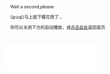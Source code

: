 <link rel="stylesheet" class="aplayer-secondary-style-marker" href="\assets\css\APlayer.min.css"><script src="\assets\js\APlayer.min.js" class="aplayer-secondary-script-marker"></script><script class="meting-secondary-script-marker" src="\assets\js\Meting.min.js"></script><link rel="stylesheet" type="text/css" href="https://cdn.jsdelivr.net/hint.css/2.4.1/hint.min.css"><!DOCTYPE html>
<html xmlns="http://www.w3.org/1999/xhtml" xml:lang="en" lang="en"><head><meta http-equiv="Content-Type" content="text/html; charset=UTF-8">


<head>
    <title>送你一场樱花雨，原作者:xiabor.com</title>

<meta name="generator" content="Hexo 4.2.0"><link rel="alternate" href="/atom.xml" title="MuJin's Blog" type="application/atom+xml">
<link rel="alternate" href="/rss2.xml" title="MuJin's Blog" type="application/rss+xml">
</head>



<body>

<!--背景-->
<p><canvas id="sakura" style=" position: absolute ;z-index: 1" width="1349" height="638"></canvas></p>
<div style="position: absolute ;z-index: 9999" id="mainDiv">

<div id="loveu" style="display: block;"></br></br></br></br>


</div>


<p align="left"> &nbsp; &nbsp;&nbsp;&nbsp;Wait a second,please</p>
<p align="left"> &nbsp; &nbsp;&nbsp;&nbsp;(≧ω≦)马上就下樱花雨了...</p>
<p> &nbsp; &nbsp; &nbsp;你可以关闭下方的自动播放，或<a href=https://www.zxmacc.ga>点击此处</a>返回首页</p>
&nbsp;  &nbsp;&nbsp;
<script type="text/javascript">

<pre><code>var offsetX = $(&quot;#loveHeart&quot;).width() / 2;

var offsetY = $(&quot;#loveHeart&quot;).height() / 2 - 55;

var together = new Date();

together.setFullYear(1996, 6,24 );

together.setHours(20);

together.setMinutes(0);

together.setSeconds(0);

together.setMilliseconds(0);



if (!document.createElement(&apos;canvas&apos;).getContext) {

    var msg = document.createElement(&quot;div&quot;);

    msg.id = &quot;errorMsg&quot;;

    msg.innerHTML = &quot;Your browser doesn&apos;t support HTML5!&lt;br/&gt;Recommend use Chrome 14+/IE 9+/Firefox 7+/Safari 4+&quot;;

    document.body.appendChild(msg);

    $(&quot;#code&quot;).css(&quot;display&quot;, &quot;none&quot;)

    $(&quot;#copyright&quot;).css(&quot;position&quot;, &quot;absolute&quot;);

    $(&quot;#copyright&quot;).css(&quot;bottom&quot;, &quot;10px&quot;);

    document.execCommand(&quot;stop&quot;);

} else {

    setTimeout(function () {

        startHeartAnimation();

    }, 5000);



    timeElapse(together);

    setInterval(function () {

        timeElapse(together);

    }, 500);



    adjustCodePosition();

    $(&quot;#code&quot;).typewriter();

}</code></pre><p></script></p>
<script id="sakura_point_vsh" type="x-shader/x_vertex">

uniform mat4 uProjection;

uniform mat4 uModelview;

uniform vec3 uResolution;

uniform vec3 uOffset;

uniform vec3 uDOF;  //x:focus distance, y:focus radius, z:max radius

uniform vec3 uFade; //x:start distance, y:half distance, z:near fade start



attribute vec3 aPosition;

attribute vec3 aEuler;

attribute vec2 aMisc; //x:size, y:fade



varying vec3 pposition;

varying float psize;

varying float palpha;

varying float pdist;



//varying mat3 rotMat;

varying vec3 normX;

varying vec3 normY;

varying vec3 normZ;

varying vec3 normal;



varying float diffuse;

varying float specular;

varying float rstop;

varying float distancefade;



void main(void) {

    // Projection is based on vertical angle

    vec4 pos = uModelview * vec4(aPosition + uOffset, 1.0);

    gl_Position = uProjection * pos;

    gl_PointSize = aMisc.x * uProjection[1][1] / -pos.z * uResolution.y * 0.5;



    pposition = pos.xyz;

    psize = aMisc.x;

    pdist = length(pos.xyz);

    palpha = smoothstep(0.0, 1.0, (pdist - 0.1) / uFade.z);



    vec3 elrsn = sin(aEuler);

    vec3 elrcs = cos(aEuler);

    mat3 rotx = mat3(

        1.0, 0.0, 0.0,

        0.0, elrcs.x, elrsn.x,

        0.0, -elrsn.x, elrcs.x

    );

    mat3 roty = mat3(

        elrcs.y, 0.0, -elrsn.y,

        0.0, 1.0, 0.0,

        elrsn.y, 0.0, elrcs.y

    );

    mat3 rotz = mat3(

        elrcs.z, elrsn.z, 0.0,

        -elrsn.z, elrcs.z, 0.0,

        0.0, 0.0, 1.0

    );

    mat3 rotmat = rotx * roty * rotz;

    normal = rotmat[2];



    mat3 trrotm = mat3(

        rotmat[0][0], rotmat[1][0], rotmat[2][0],

        rotmat[0][1], rotmat[1][1], rotmat[2][1],

        rotmat[0][2], rotmat[1][2], rotmat[2][2]

    );

    normX = trrotm[0];

    normY = trrotm[1];

    normZ = trrotm[2];



    const vec3 lit = vec3(0.6917144638660746, 0.6917144638660746, -0.20751433915982237);



    float tmpdfs = dot(lit, normal);

    if(tmpdfs < 0.0) {

        normal = -normal;

        tmpdfs = dot(lit, normal);

    }

    diffuse = 0.4 + tmpdfs;



    vec3 eyev = normalize(-pos.xyz);

    if(dot(eyev, normal) > 0.0) {

        vec3 hv = normalize(eyev + lit);

        specular = pow(max(dot(hv, normal), 0.0), 20.0);

    }

    else {

        specular = 0.0;

    }



    rstop = clamp((abs(pdist - uDOF.x) - uDOF.y) / uDOF.z, 0.0, 1.0);

    rstop = pow(rstop, 0.5);

    //-0.69315 = ln(0.5)

    distancefade = min(1.0, exp((uFade.x - pdist) * 0.69315 / uFade.y));

}

</script>

<script id="sakura_point_fsh" type="x-shader/x_fragment">

#ifdef GL_ES

//precision mediump float;

precision highp float;

#endif



uniform vec3 uDOF;  //x:focus distance, y:focus radius, z:max radius

uniform vec3 uFade; //x:start distance, y:half distance, z:near fade start



const vec3 fadeCol = vec3(0.08, 0.03, 0.06);



varying vec3 pposition;

varying float psize;

varying float palpha;

varying float pdist;



//varying mat3 rotMat;

varying vec3 normX;

varying vec3 normY;

varying vec3 normZ;

varying vec3 normal;



varying float diffuse;

varying float specular;

varying float rstop;

varying float distancefade;



float ellipse(vec2 p, vec2 o, vec2 r) {

    vec2 lp = (p - o) / r;

    return length(lp) - 1.0;

}



void main(void) {

    vec3 p = vec3(gl_PointCoord - vec2(0.5, 0.5), 0.0) * 2.0;

    vec3 d = vec3(0.0, 0.0, -1.0);

    float nd = normZ.z; //dot(-normZ, d);

    if(abs(nd) < 0.0001) discard;



    float np = dot(normZ, p);

    vec3 tp = p + d * np / nd;

    vec2 coord = vec2(dot(normX, tp), dot(normY, tp));



    //angle = 15 degree

    const float flwrsn = 0.258819045102521;

    const float flwrcs = 0.965925826289068;

    mat2 flwrm = mat2(flwrcs, -flwrsn, flwrsn, flwrcs);

    vec2 flwrp = vec2(abs(coord.x), coord.y) * flwrm;



    float r;

    if(flwrp.x < 0.0) {

        r = ellipse(flwrp, vec2(0.065, 0.024) * 0.5, vec2(0.36, 0.96) * 0.5);

    }

    else {

        r = ellipse(flwrp, vec2(0.065, 0.024) * 0.5, vec2(0.58, 0.96) * 0.5);

    }



    if(r > rstop) discard;



    vec3 col = mix(vec3(1.0, 0.8, 0.75), vec3(1.0, 0.9, 0.87), r);

    float grady = mix(0.0, 1.0, pow(coord.y * 0.5 + 0.5, 0.35));

    col *= vec3(1.0, grady, grady);

    col *= mix(0.8, 1.0, pow(abs(coord.x), 0.3));

    col = col * diffuse + specular;



    col = mix(fadeCol, col, distancefade);



    float alpha = (rstop > 0.001)? (0.5 - r / (rstop * 2.0)) : 1.0;

    alpha = smoothstep(0.0, 1.0, alpha) * palpha;



    gl_FragColor = vec4(col * 0.5, alpha);

}

</script>

<!-- effects -->

<script id="fx_common_vsh" type="x-shader/x_vertex">

uniform vec3 uResolution;

attribute vec2 aPosition;



varying vec2 texCoord;

varying vec2 screenCoord;



void main(void) {

    gl_Position = vec4(aPosition, 0.0, 1.0);

    texCoord = aPosition.xy * 0.5 + vec2(0.5, 0.5);

    screenCoord = aPosition.xy * vec2(uResolution.z, 1.0);

}

</script>

<script id="bg_fsh" type="x-shader/x_fragment">

#ifdef GL_ES

//precision mediump float;

precision highp float;

#endif



uniform vec2 uTimes;



varying vec2 texCoord;

varying vec2 screenCoord;



void main(void) {

    vec3 col;

    float c;

    vec2 tmpv = texCoord * vec2(0.8, 1.0) - vec2(0.95, 1.0);

    c = exp(-pow(length(tmpv) * 1.8, 2.0));

    col = mix(vec3(0.02, 0.0, 0.03), vec3(0.96, 0.98, 1.0) * 1.5, c);

    gl_FragColor = vec4(col * 0.5, 1.0);

}

</script>

<script id="fx_brightbuf_fsh" type="x-shader/x_fragment">

#ifdef GL_ES

//precision mediump float;

precision highp float;

#endif

uniform sampler2D uSrc;

uniform vec2 uDelta;



varying vec2 texCoord;

varying vec2 screenCoord;



void main(void) {

    vec4 col = texture2D(uSrc, texCoord);

    gl_FragColor = vec4(col.rgb * 2.0 - vec3(0.5), 1.0);

}

</script>

<script id="fx_dirblur_r4_fsh" type="x-shader/x_fragment">

#ifdef GL_ES

//precision mediump float;

precision highp float;

#endif

uniform sampler2D uSrc;

uniform vec2 uDelta;

uniform vec4 uBlurDir; //dir(x, y), stride(z, w)



varying vec2 texCoord;

varying vec2 screenCoord;



void main(void) {

    vec4 col = texture2D(uSrc, texCoord);

    col = col + texture2D(uSrc, texCoord + uBlurDir.xy * uDelta);

    col = col + texture2D(uSrc, texCoord - uBlurDir.xy * uDelta);

    col = col + texture2D(uSrc, texCoord + (uBlurDir.xy + uBlurDir.zw) * uDelta);

    col = col + texture2D(uSrc, texCoord - (uBlurDir.xy + uBlurDir.zw) * uDelta);

    gl_FragColor = col / 5.0;

}

</script>

<!-- effect fragment shader template -->

<script id="fx_common_fsh" type="x-shader/x_fragment">

#ifdef GL_ES

//precision mediump float;

precision highp float;

#endif

uniform sampler2D uSrc;

uniform vec2 uDelta;



varying vec2 texCoord;

varying vec2 screenCoord;



void main(void) {

    gl_FragColor = texture2D(uSrc, texCoord);

}

</script>

<!-- post processing -->

<script id="pp_final_vsh" type="x-shader/x_vertex">

uniform vec3 uResolution;

attribute vec2 aPosition;

varying vec2 texCoord;

varying vec2 screenCoord;

void main(void) {

    gl_Position = vec4(aPosition, 0.0, 1.0);

    texCoord = aPosition.xy * 0.5 + vec2(0.5, 0.5);

    screenCoord = aPosition.xy * vec2(uResolution.z, 1.0);

}

</script>

<script id="pp_final_fsh" type="x-shader/x_fragment">

#ifdef GL_ES

//precision mediump float;

precision highp float;

#endif

uniform sampler2D uSrc;

uniform sampler2D uBloom;

uniform vec2 uDelta;

varying vec2 texCoord;

varying vec2 screenCoord;

void main(void) {

    vec4 srccol = texture2D(uSrc, texCoord) * 2.0;

    vec4 bloomcol = texture2D(uBloom, texCoord);

    vec4 col;

    col = srccol + bloomcol * (vec4(1.0) + srccol);

    col *= smoothstep(1.0, 0.0, pow(length((texCoord - vec2(0.5)) * 2.0), 1.2) * 0.5);

    col = pow(col, vec4(0.45454545454545)); //(1.0 / 2.2)



    gl_FragColor = vec4(col.rgb, 1.0);

    gl_FragColor.a = 1.0;

}

</script>



<script>

    // Utilities

    var Vector3 = {};

    var Matrix44 = {};

    Vector3.create = function(x, y, z) {

        return {'x':x, 'y':y, 'z':z};

    };

    Vector3.dot = function (v0, v1) {

        return v0.x * v1.x + v0.y * v1.y + v0.z * v1.z;

    };

    Vector3.cross = function (v, v0, v1) {

        v.x = v0.y * v1.z - v0.z * v1.y;

        v.y = v0.z * v1.x - v0.x * v1.z;

        v.z = v0.x * v1.y - v0.y * v1.x;

    };

    Vector3.normalize = function (v) {

        var l = v.x * v.x + v.y * v.y + v.z * v.z;

        if(l > 0.00001) {

            l = 1.0 / Math.sqrt(l);

            v.x *= l;

            v.y *= l;

            v.z *= l;

        }

    };

    Vector3.arrayForm = function(v) {

        if(v.array) {

            v.array[0] = v.x;

            v.array[1] = v.y;

            v.array[2] = v.z;

        }

        else {

            v.array = new Float32Array([v.x, v.y, v.z]);

        }

        return v.array;

    };

    Matrix44.createIdentity = function () {

        return new Float32Array([1.0, 0.0, 0.0, 0.0, 0.0, 1.0, 0.0, 0.0, 0.0, 0.0, 1.0, 0.0, 0.0, 0.0, 0.0, 1.0]);

    };

    Matrix44.loadProjection = function (m, aspect, vdeg, near, far) {

        var h = near * Math.tan(vdeg * Math.PI / 180.0 * 0.5) * 2.0;

        var w = h * aspect;



        m[0] = 2.0 * near / w;

        m[1] = 0.0;

        m[2] = 0.0;

        m[3] = 0.0;



        m[4] = 0.0;

        m[5] = 2.0 * near / h;

        m[6] = 0.0;

        m[7] = 0.0;



        m[8] = 0.0;

        m[9] = 0.0;

        m[10] = -(far + near) / (far - near);

        m[11] = -1.0;



        m[12] = 0.0;

        m[13] = 0.0;

        m[14] = -2.0 * far * near / (far - near);

        m[15] = 0.0;

    };

    Matrix44.loadLookAt = function (m, vpos, vlook, vup) {

        var frontv = Vector3.create(vpos.x - vlook.x, vpos.y - vlook.y, vpos.z - vlook.z);

        Vector3.normalize(frontv);

        var sidev = Vector3.create(1.0, 0.0, 0.0);

        Vector3.cross(sidev, vup, frontv);

        Vector3.normalize(sidev);

        var topv = Vector3.create(1.0, 0.0, 0.0);

        Vector3.cross(topv, frontv, sidev);

        Vector3.normalize(topv);



        m[0] = sidev.x;

        m[1] = topv.x;

        m[2] = frontv.x;

        m[3] = 0.0;



        m[4] = sidev.y;

        m[5] = topv.y;

        m[6] = frontv.y;

        m[7] = 0.0;



        m[8] = sidev.z;

        m[9] = topv.z;

        m[10] = frontv.z;

        m[11] = 0.0;



        m[12] = -(vpos.x * m[0] + vpos.y * m[4] + vpos.z * m[8]);

        m[13] = -(vpos.x * m[1] + vpos.y * m[5] + vpos.z * m[9]);

        m[14] = -(vpos.x * m[2] + vpos.y * m[6] + vpos.z * m[10]);

        m[15] = 1.0;

    };



    //

    var timeInfo = {

        'start':0, 'prev':0, // Date

        'delta':0, 'elapsed':0 // Number(sec)

    };



    //

    var gl;

    var renderSpec = {

        'width':0,

        'height':0,

        'aspect':1,

        'array':new Float32Array(3),

        'halfWidth':0,

        'halfHeight':0,

        'halfArray':new Float32Array(3)

        // and some render targets. see setViewport()

    };

    renderSpec.setSize = function(w, h) {

        renderSpec.width = w;

        renderSpec.height = h;

        renderSpec.aspect = renderSpec.width / renderSpec.height;

        renderSpec.array[0] = renderSpec.width;

        renderSpec.array[1] = renderSpec.height;

        renderSpec.array[2] = renderSpec.aspect;



        renderSpec.halfWidth = Math.floor(w / 2);

        renderSpec.halfHeight = Math.floor(h / 2);

        renderSpec.halfArray[0] = renderSpec.halfWidth;

        renderSpec.halfArray[1] = renderSpec.halfHeight;

        renderSpec.halfArray[2] = renderSpec.halfWidth / renderSpec.halfHeight;

    };



    function deleteRenderTarget(rt) {

        gl.deleteFramebuffer(rt.frameBuffer);

        gl.deleteRenderbuffer(rt.renderBuffer);

        gl.deleteTexture(rt.texture);

    }



    function createRenderTarget(w, h) {

        var ret = {

            'width':w,

            'height':h,

            'sizeArray':new Float32Array([w, h, w / h]),

            'dtxArray':new Float32Array([1.0 / w, 1.0 / h])

        };

        ret.frameBuffer = gl.createFramebuffer();

        ret.renderBuffer = gl.createRenderbuffer();

        ret.texture = gl.createTexture();



        gl.bindTexture(gl.TEXTURE_2D, ret.texture);

        gl.texImage2D(gl.TEXTURE_2D, 0, gl.RGBA, w, h, 0, gl.RGBA, gl.UNSIGNED_BYTE, null);

        gl.texParameteri(gl.TEXTURE_2D, gl.TEXTURE_WRAP_S, gl.CLAMP_TO_EDGE);

        gl.texParameteri(gl.TEXTURE_2D, gl.TEXTURE_WRAP_T, gl.CLAMP_TO_EDGE);

        gl.texParameteri(gl.TEXTURE_2D, gl.TEXTURE_MAG_FILTER, gl.LINEAR);

        gl.texParameteri(gl.TEXTURE_2D, gl.TEXTURE_MIN_FILTER, gl.LINEAR);



        gl.bindFramebuffer(gl.FRAMEBUFFER, ret.frameBuffer);

        gl.framebufferTexture2D(gl.FRAMEBUFFER, gl.COLOR_ATTACHMENT0, gl.TEXTURE_2D, ret.texture, 0);



        gl.bindRenderbuffer(gl.RENDERBUFFER, ret.renderBuffer);

        gl.renderbufferStorage(gl.RENDERBUFFER, gl.DEPTH_COMPONENT16, w, h);

        gl.framebufferRenderbuffer(gl.FRAMEBUFFER, gl.DEPTH_ATTACHMENT, gl.RENDERBUFFER, ret.renderBuffer);



        gl.bindTexture(gl.TEXTURE_2D, null);

        gl.bindRenderbuffer(gl.RENDERBUFFER, null);

        gl.bindFramebuffer(gl.FRAMEBUFFER, null);



        return ret;

    }



    function compileShader(shtype, shsrc) {

        var retsh = gl.createShader(shtype);



        gl.shaderSource(retsh, shsrc);

        gl.compileShader(retsh);



        if(!gl.getShaderParameter(retsh, gl.COMPILE_STATUS)) {

            var errlog = gl.getShaderInfoLog(retsh);

            gl.deleteShader(retsh);

            console.error(errlog);

            return null;

        }

        return retsh;

    }



    function createShader(vtxsrc, frgsrc, uniformlist, attrlist) {

        var vsh = compileShader(gl.VERTEX_SHADER, vtxsrc);

        var fsh = compileShader(gl.FRAGMENT_SHADER, frgsrc);



        if(vsh == null || fsh == null) {

            return null;

        }



        var prog = gl.createProgram();

        gl.attachShader(prog, vsh);

        gl.attachShader(prog, fsh);



        gl.deleteShader(vsh);

        gl.deleteShader(fsh);



        gl.linkProgram(prog);

        if (!gl.getProgramParameter(prog, gl.LINK_STATUS)) {

            var errlog = gl.getProgramInfoLog(prog);

            console.error(errlog);

            return null;

        }



        if(uniformlist) {

            prog.uniforms = {};

            for(var i = 0; i < uniformlist.length; i++) {

                prog.uniforms[uniformlist[i]] = gl.getUniformLocation(prog, uniformlist[i]);

            }

        }



        if(attrlist) {

            prog.attributes = {};

            for(var i = 0; i < attrlist.length; i++) {

                var attr = attrlist[i];

                prog.attributes[attr] = gl.getAttribLocation(prog, attr);

            }

        }



        return prog;

    }



    function useShader(prog) {

        gl.useProgram(prog);

        for(var attr in prog.attributes) {

            gl.enableVertexAttribArray(prog.attributes[attr]);;

        }

    }



    function unuseShader(prog) {

        for(var attr in prog.attributes) {

            gl.disableVertexAttribArray(prog.attributes[attr]);;

        }

        gl.useProgram(null);

    }



    /////

    var projection = {

        'angle':60,

        'nearfar':new Float32Array([0.1, 100.0]),

        'matrix':Matrix44.createIdentity()

    };

    var camera = {

        'position':Vector3.create(0, 0, 100),

        'lookat':Vector3.create(0, 0, 0),

        'up':Vector3.create(0, 1, 0),

        'dof':Vector3.create(10.0, 4.0, 8.0),

        'matrix':Matrix44.createIdentity()

    };



    var pointFlower = {};

    var meshFlower = {};

    var sceneStandBy = false;



    var BlossomParticle = function () {

        this.velocity = new Array(3);

        this.rotation = new Array(3);

        this.position = new Array(3);

        this.euler = new Array(3);

        this.size = 1.0;

        this.alpha = 1.0;

        this.zkey = 0.0;

    };



    BlossomParticle.prototype.setVelocity = function (vx, vy, vz) {

        this.velocity[0] = vx;

        this.velocity[1] = vy;

        this.velocity[2] = vz;

    };



    BlossomParticle.prototype.setRotation = function (rx, ry, rz) {

        this.rotation[0] = rx;

        this.rotation[1] = ry;

        this.rotation[2] = rz;

    };



    BlossomParticle.prototype.setPosition = function (nx, ny, nz) {

        this.position[0] = nx;

        this.position[1] = ny;

        this.position[2] = nz;

    };



    BlossomParticle.prototype.setEulerAngles = function (rx, ry, rz) {

        this.euler[0] = rx;

        this.euler[1] = ry;

        this.euler[2] = rz;

    };



    BlossomParticle.prototype.setSize = function (s) {

        this.size = s;

    };



    BlossomParticle.prototype.update = function (dt, et) {

        this.position[0] += this.velocity[0] * dt;

        this.position[1] += this.velocity[1] * dt;

        this.position[2] += this.velocity[2] * dt;



        this.euler[0] += this.rotation[0] * dt;

        this.euler[1] += this.rotation[1] * dt;

        this.euler[2] += this.rotation[2] * dt;

    };



    function createPointFlowers() {

        // get point sizes

        var prm = gl.getParameter(gl.ALIASED_POINT_SIZE_RANGE);

        renderSpec.pointSize = {'min':prm[0], 'max':prm[1]};



        var vtxsrc = document.getElementById("sakura_point_vsh").textContent;

        var frgsrc = document.getElementById("sakura_point_fsh").textContent;



        pointFlower.program = createShader(

                vtxsrc, frgsrc,

                ['uProjection', 'uModelview', 'uResolution', 'uOffset', 'uDOF', 'uFade'],

                ['aPosition', 'aEuler', 'aMisc']

        );



        useShader(pointFlower.program);

        pointFlower.offset = new Float32Array([0.0, 0.0, 0.0]);

        pointFlower.fader = Vector3.create(0.0, 10.0, 0.0);



        // paramerters: velocity[3], rotate[3]

        pointFlower.numFlowers = 1600;

        pointFlower.particles = new Array(pointFlower.numFlowers);

        // vertex attributes {position[3], euler_xyz[3], size[1]}

        pointFlower.dataArray = new Float32Array(pointFlower.numFlowers * (3 + 3 + 2));

        pointFlower.positionArrayOffset = 0;

        pointFlower.eulerArrayOffset = pointFlower.numFlowers * 3;

        pointFlower.miscArrayOffset = pointFlower.numFlowers * 6;



        pointFlower.buffer = gl.createBuffer();

        gl.bindBuffer(gl.ARRAY_BUFFER, pointFlower.buffer);

        gl.bufferData(gl.ARRAY_BUFFER, pointFlower.dataArray, gl.DYNAMIC_DRAW);

        gl.bindBuffer(gl.ARRAY_BUFFER, null);



        unuseShader(pointFlower.program);



        for(var i = 0; i < pointFlower.numFlowers; i++) {

            pointFlower.particles[i] = new BlossomParticle();

        }

    }



    function initPointFlowers() {

        //area

        pointFlower.area = Vector3.create(20.0, 20.0, 20.0);

        pointFlower.area.x = pointFlower.area.y * renderSpec.aspect;



        pointFlower.fader.x = 10.0; //env fade start

        pointFlower.fader.y = pointFlower.area.z; //env fade half

        pointFlower.fader.z = 0.1;  //near fade start



        //particles

        var PI2 = Math.PI * 2.0;

        var tmpv3 = Vector3.create(0, 0, 0);

        var tmpv = 0;

        var symmetryrand = function() {return (Math.random() * 2.0 - 1.0);};

        for(var i = 0; i < pointFlower.numFlowers; i++) {

            var tmpprtcl = pointFlower.particles[i];



            //velocity

            tmpv3.x = symmetryrand() * 0.3 + 0.8;

            tmpv3.y = symmetryrand() * 0.2 - 1.0;

            tmpv3.z = symmetryrand() * 0.3 + 0.5;

            Vector3.normalize(tmpv3);

            tmpv = 2.0 + Math.random() * 1.0;

            tmpprtcl.setVelocity(tmpv3.x * tmpv, tmpv3.y * tmpv, tmpv3.z * tmpv);



            //rotation

            tmpprtcl.setRotation(

                    symmetryrand() * PI2 * 0.5,

                    symmetryrand() * PI2 * 0.5,

                    symmetryrand() * PI2 * 0.5

            );



            //position

            tmpprtcl.setPosition(

                    symmetryrand() * pointFlower.area.x,

                    symmetryrand() * pointFlower.area.y,

                    symmetryrand() * pointFlower.area.z

            );



            //euler

            tmpprtcl.setEulerAngles(

                    Math.random() * Math.PI * 2.0,

                    Math.random() * Math.PI * 2.0,

                    Math.random() * Math.PI * 2.0

            );



            //size

            tmpprtcl.setSize(0.9 + Math.random() * 0.1);

        }

    }



    function renderPointFlowers() {

        //update

        var PI2 = Math.PI * 2.0;

        var limit = [pointFlower.area.x, pointFlower.area.y, pointFlower.area.z];

        var repeatPos = function (prt, cmp, limit) {

            if(Math.abs(prt.position[cmp]) - prt.size * 0.5 > limit) {

                //out of area

                if(prt.position[cmp] > 0) {

                    prt.position[cmp] -= limit * 2.0;

                }

                else {

                    prt.position[cmp] += limit * 2.0;

                }

            }

        };

        var repeatEuler = function (prt, cmp) {

            prt.euler[cmp] = prt.euler[cmp] % PI2;

            if(prt.euler[cmp] < 0.0) {

                prt.euler[cmp] += PI2;

            }

        };



        for(var i = 0; i < pointFlower.numFlowers; i++) {

            var prtcl = pointFlower.particles[i];

            prtcl.update(timeInfo.delta, timeInfo.elapsed);

            repeatPos(prtcl, 0, pointFlower.area.x);

            repeatPos(prtcl, 1, pointFlower.area.y);

            repeatPos(prtcl, 2, pointFlower.area.z);

            repeatEuler(prtcl, 0);

            repeatEuler(prtcl, 1);

            repeatEuler(prtcl, 2);



            prtcl.alpha = 1.0;//(pointFlower.area.z - prtcl.position[2]) * 0.5;



            prtcl.zkey = (camera.matrix[2] * prtcl.position[0]

            + camera.matrix[6] * prtcl.position[1]

            + camera.matrix[10] * prtcl.position[2]

            + camera.matrix[14]);

        }



        // sort

        pointFlower.particles.sort(function(p0, p1){return p0.zkey - p1.zkey;});



        // update data

        var ipos = pointFlower.positionArrayOffset;

        var ieuler = pointFlower.eulerArrayOffset;

        var imisc = pointFlower.miscArrayOffset;

        for(var i = 0; i < pointFlower.numFlowers; i++) {

            var prtcl = pointFlower.particles[i];

            pointFlower.dataArray[ipos] = prtcl.position[0];

            pointFlower.dataArray[ipos + 1] = prtcl.position[1];

            pointFlower.dataArray[ipos + 2] = prtcl.position[2];

            ipos += 3;

            pointFlower.dataArray[ieuler] = prtcl.euler[0];

            pointFlower.dataArray[ieuler + 1] = prtcl.euler[1];

            pointFlower.dataArray[ieuler + 2] = prtcl.euler[2];

            ieuler += 3;

            pointFlower.dataArray[imisc] = prtcl.size;

            pointFlower.dataArray[imisc + 1] = prtcl.alpha;

            imisc += 2;

        }



        //draw

        gl.enable(gl.BLEND);

        //gl.disable(gl.DEPTH_TEST);

        gl.blendFunc(gl.SRC_ALPHA, gl.ONE_MINUS_SRC_ALPHA);



        var prog = pointFlower.program;

        useShader(prog);



        gl.uniformMatrix4fv(prog.uniforms.uProjection, false, projection.matrix);

        gl.uniformMatrix4fv(prog.uniforms.uModelview, false, camera.matrix);

        gl.uniform3fv(prog.uniforms.uResolution, renderSpec.array);

        gl.uniform3fv(prog.uniforms.uDOF, Vector3.arrayForm(camera.dof));

        gl.uniform3fv(prog.uniforms.uFade, Vector3.arrayForm(pointFlower.fader));



        gl.bindBuffer(gl.ARRAY_BUFFER, pointFlower.buffer);

        gl.bufferData(gl.ARRAY_BUFFER, pointFlower.dataArray, gl.DYNAMIC_DRAW);



        gl.vertexAttribPointer(prog.attributes.aPosition, 3, gl.FLOAT, false, 0, pointFlower.positionArrayOffset * Float32Array.BYTES_PER_ELEMENT);

        gl.vertexAttribPointer(prog.attributes.aEuler, 3, gl.FLOAT, false, 0, pointFlower.eulerArrayOffset * Float32Array.BYTES_PER_ELEMENT);

        gl.vertexAttribPointer(prog.attributes.aMisc, 2, gl.FLOAT, false, 0, pointFlower.miscArrayOffset * Float32Array.BYTES_PER_ELEMENT);



        // doubler

        for(var i = 1; i < 2; i++) {

            var zpos = i * -2.0;

            pointFlower.offset[0] = pointFlower.area.x * -1.0;

            pointFlower.offset[1] = pointFlower.area.y * -1.0;

            pointFlower.offset[2] = pointFlower.area.z * zpos;

            gl.uniform3fv(prog.uniforms.uOffset, pointFlower.offset);

            gl.drawArrays(gl.POINT, 0, pointFlower.numFlowers);



            pointFlower.offset[0] = pointFlower.area.x * -1.0;

            pointFlower.offset[1] = pointFlower.area.y *  1.0;

            pointFlower.offset[2] = pointFlower.area.z * zpos;

            gl.uniform3fv(prog.uniforms.uOffset, pointFlower.offset);

            gl.drawArrays(gl.POINT, 0, pointFlower.numFlowers);



            pointFlower.offset[0] = pointFlower.area.x *  1.0;

            pointFlower.offset[1] = pointFlower.area.y * -1.0;

            pointFlower.offset[2] = pointFlower.area.z * zpos;

            gl.uniform3fv(prog.uniforms.uOffset, pointFlower.offset);

            gl.drawArrays(gl.POINT, 0, pointFlower.numFlowers);



            pointFlower.offset[0] = pointFlower.area.x *  1.0;

            pointFlower.offset[1] = pointFlower.area.y *  1.0;

            pointFlower.offset[2] = pointFlower.area.z * zpos;

            gl.uniform3fv(prog.uniforms.uOffset, pointFlower.offset);

            gl.drawArrays(gl.POINT, 0, pointFlower.numFlowers);

        }



        //main

        pointFlower.offset[0] = 0.0;

        pointFlower.offset[1] = 0.0;

        pointFlower.offset[2] = 0.0;

        gl.uniform3fv(prog.uniforms.uOffset, pointFlower.offset);

        gl.drawArrays(gl.POINT, 0, pointFlower.numFlowers);



        gl.bindBuffer(gl.ARRAY_BUFFER, null);

        unuseShader(prog);



        gl.enable(gl.DEPTH_TEST);

        gl.disable(gl.BLEND);

    }



    // effects

    //common util

    function createEffectProgram(vtxsrc, frgsrc, exunifs, exattrs) {

        var ret = {};

        var unifs = ['uResolution', 'uSrc', 'uDelta'];

        if(exunifs) {

            unifs = unifs.concat(exunifs);

        }

        var attrs = ['aPosition'];

        if(exattrs) {

            attrs = attrs.concat(exattrs);

        }



        ret.program = createShader(vtxsrc, frgsrc, unifs, attrs);

        useShader(ret.program);



        ret.dataArray = new Float32Array([

            -1.0, -1.0,

            1.0, -1.0,

            -1.0,  1.0,

            1.0,  1.0

        ]);

        ret.buffer = gl.createBuffer();

        gl.bindBuffer(gl.ARRAY_BUFFER, ret.buffer);

        gl.bufferData(gl.ARRAY_BUFFER, ret.dataArray, gl.STATIC_DRAW);



        gl.bindBuffer(gl.ARRAY_BUFFER, null);

        unuseShader(ret.program);



        return ret;

    }



    // basic usage

    // useEffect(prog, srctex({'texture':texid, 'dtxArray':(f32)[dtx, dty]})); //basic initialize

    // gl.uniform**(...); //additional uniforms

    // drawEffect()

    // unuseEffect(prog)

    // TEXTURE0 makes src

    function useEffect(fxobj, srctex) {

        var prog = fxobj.program;

        useShader(prog);

        gl.uniform3fv(prog.uniforms.uResolution, renderSpec.array);



        if(srctex != null) {

            gl.uniform2fv(prog.uniforms.uDelta, srctex.dtxArray);

            gl.uniform1i(prog.uniforms.uSrc, 0);



            gl.activeTexture(gl.TEXTURE0);

            gl.bindTexture(gl.TEXTURE_2D, srctex.texture);

        }

    }

    function drawEffect(fxobj) {

        gl.bindBuffer(gl.ARRAY_BUFFER, fxobj.buffer);

        gl.vertexAttribPointer(fxobj.program.attributes.aPosition, 2, gl.FLOAT, false, 0, 0);

        gl.drawArrays(gl.TRIANGLE_STRIP, 0, 4);

    }

    function unuseEffect(fxobj) {

        unuseShader(fxobj.program);

    }



    var effectLib = {};

    function createEffectLib() {



        var vtxsrc, frgsrc;

        //common

        var cmnvtxsrc = document.getElementById("fx_common_vsh").textContent;



        //background

        frgsrc = document.getElementById("bg_fsh").textContent;

        effectLib.sceneBg = createEffectProgram(cmnvtxsrc, frgsrc, ['uTimes'], null);



        // make brightpixels buffer

        frgsrc = document.getElementById("fx_brightbuf_fsh").textContent;

        effectLib.mkBrightBuf = createEffectProgram(cmnvtxsrc, frgsrc, null, null);



        // direction blur

        frgsrc = document.getElementById("fx_dirblur_r4_fsh").textContent;

        effectLib.dirBlur = createEffectProgram(cmnvtxsrc, frgsrc, ['uBlurDir'], null);



        //final composite

        vtxsrc = document.getElementById("pp_final_vsh").textContent;

        frgsrc = document.getElementById("pp_final_fsh").textContent;

        effectLib.finalComp = createEffectProgram(vtxsrc, frgsrc, ['uBloom'], null);

    }



    // background

    function createBackground() {

        //console.log("create background");

    }

    function initBackground() {

        //console.log("init background");

    }

    function renderBackground() {

        gl.disable(gl.DEPTH_TEST);



        useEffect(effectLib.sceneBg, null);

        gl.uniform2f(effectLib.sceneBg.program.uniforms.uTimes, timeInfo.elapsed, timeInfo.delta);

        drawEffect(effectLib.sceneBg);

        unuseEffect(effectLib.sceneBg);



        gl.enable(gl.DEPTH_TEST);

    }



    // post process

    var postProcess = {};

    function createPostProcess() {

        //console.log("create post process");

    }

    function initPostProcess() {

        //console.log("init post process");

    }



    function renderPostProcess() {

        gl.enable(gl.TEXTURE_2D);

        gl.disable(gl.DEPTH_TEST);

        var bindRT = function (rt, isclear) {

            gl.bindFramebuffer(gl.FRAMEBUFFER, rt.frameBuffer);

            gl.viewport(0, 0, rt.width, rt.height);

            if(isclear) {

                gl.clearColor(0, 0, 0, 0);

                gl.clear(gl.COLOR_BUFFER_BIT | gl.DEPTH_BUFFER_BIT);

            }

        };



        //make bright buff

        bindRT(renderSpec.wHalfRT0, true);

        useEffect(effectLib.mkBrightBuf, renderSpec.mainRT);

        drawEffect(effectLib.mkBrightBuf);

        unuseEffect(effectLib.mkBrightBuf);



        // make bloom

        for(var i = 0; i < 2; i++) {

            var p = 1.5 + 1 * i;

            var s = 2.0 + 1 * i;

            bindRT(renderSpec.wHalfRT1, true);

            useEffect(effectLib.dirBlur, renderSpec.wHalfRT0);

            gl.uniform4f(effectLib.dirBlur.program.uniforms.uBlurDir, p, 0.0, s, 0.0);

            drawEffect(effectLib.dirBlur);

            unuseEffect(effectLib.dirBlur);



            bindRT(renderSpec.wHalfRT0, true);

            useEffect(effectLib.dirBlur, renderSpec.wHalfRT1);

            gl.uniform4f(effectLib.dirBlur.program.uniforms.uBlurDir, 0.0, p, 0.0, s);

            drawEffect(effectLib.dirBlur);

            unuseEffect(effectLib.dirBlur);

        }



        //display

        gl.bindFramebuffer(gl.FRAMEBUFFER, null);

        gl.viewport(0, 0, renderSpec.width, renderSpec.height);

        gl.clear(gl.COLOR_BUFFER_BIT | gl.DEPTH_BUFFER_BIT);



        useEffect(effectLib.finalComp, renderSpec.mainRT);

        gl.uniform1i(effectLib.finalComp.program.uniforms.uBloom, 1);

        gl.activeTexture(gl.TEXTURE1);

        gl.bindTexture(gl.TEXTURE_2D, renderSpec.wHalfRT0.texture);

        drawEffect(effectLib.finalComp);

        unuseEffect(effectLib.finalComp);



        gl.enable(gl.DEPTH_TEST);

    }



    /////

    var SceneEnv = {};

    function createScene() {

        createEffectLib();

        createBackground();

        createPointFlowers();

        createPostProcess();

        sceneStandBy = true;

    }



    function initScene() {

        initBackground();

        initPointFlowers();

        initPostProcess();



        //camera.position.z = 17.320508;

        camera.position.z = pointFlower.area.z + projection.nearfar[0];

        projection.angle = Math.atan2(pointFlower.area.y, camera.position.z + pointFlower.area.z) * 180.0 / Math.PI * 2.0;

        Matrix44.loadProjection(projection.matrix, renderSpec.aspect, projection.angle, projection.nearfar[0], projection.nearfar[1]);

    }



    function renderScene() {

        //draw

        Matrix44.loadLookAt(camera.matrix, camera.position, camera.lookat, camera.up);



        gl.enable(gl.DEPTH_TEST);



        //gl.bindFramebuffer(gl.FRAMEBUFFER, null);

        gl.bindFramebuffer(gl.FRAMEBUFFER, renderSpec.mainRT.frameBuffer);

        gl.viewport(0, 0, renderSpec.mainRT.width, renderSpec.mainRT.height);

        gl.clearColor(0.005, 0, 0.05, 0);

        gl.clear(gl.COLOR_BUFFER_BIT | gl.DEPTH_BUFFER_BIT);



        renderBackground();

        renderPointFlowers();

        renderPostProcess();

    }



    /////

    function onResize(e) {

        makeCanvasFullScreen(document.getElementById("sakura"));

        setViewports();

        if(sceneStandBy) {

            initScene();

        }

    }



    function setViewports() {

        renderSpec.setSize(gl.canvas.width, gl.canvas.height);



        gl.clearColor(0.2, 0.2, 0.5, 1.0);

        gl.viewport(0, 0, renderSpec.width, renderSpec.height);



        var rtfunc = function (rtname, rtw, rth) {

            var rt = renderSpec[rtname];

            if(rt) deleteRenderTarget(rt);

            renderSpec[rtname] = createRenderTarget(rtw, rth);

        };

        rtfunc('mainRT', renderSpec.width, renderSpec.height);

        rtfunc('wFullRT0', renderSpec.width, renderSpec.height);

        rtfunc('wFullRT1', renderSpec.width, renderSpec.height);

        rtfunc('wHalfRT0', renderSpec.halfWidth, renderSpec.halfHeight);

        rtfunc('wHalfRT1', renderSpec.halfWidth, renderSpec.halfHeight);

    }



    function render() {

        renderScene();

    }



    var animating = true;

    function toggleAnimation(elm) {

        animating ^= true;

        if(animating) animate();

        if(elm) {

            elm.innerHTML = animating? "Stop":"Start";

        }

    }



    function stepAnimation() {

        if(!animating) animate();

    }



    function animate() {

        var curdate = new Date();

        timeInfo.elapsed = (curdate - timeInfo.start) / 1000.0;

        timeInfo.delta = (curdate - timeInfo.prev) / 1000.0;

        timeInfo.prev = curdate;



        if(animating) requestAnimationFrame(animate);

        render();

    }



    function makeCanvasFullScreen(canvas) {

        var b = document.body;

        var d = document.documentElement;

        fullw = Math.max(b.clientWidth , b.scrollWidth, d.scrollWidth, d.clientWidth);

        fullh = Math.max(b.clientHeight , b.scrollHeight, d.scrollHeight, d.clientHeight);

        canvas.width = fullw;

        canvas.height = fullh;

    }



    window.addEventListener('load', function(e) {

        var canvas = document.getElementById("sakura");

        try {

            makeCanvasFullScreen(canvas);

            gl = canvas.getContext('experimental-webgl');

        } catch(e) {

            alert("WebGL not supported." + e);

            console.error(e);

            return;

        }



        window.addEventListener('resize', onResize);



        setViewports();

        createScene();

        initScene();



        timeInfo.start = new Date();

        timeInfo.prev = timeInfo.start;

        animate();

    });



    //set window.requestAnimationFrame

    (function (w, r) {

        w['r'+r] = w['r'+r] || w['webkitR'+r] || w['mozR'+r] || w['msR'+r] || w['oR'+r] || function(c){ w.setTimeout(c, 1000 / 60); };

    })(window, 'equestAnimationFrame');

</script>
<iframe frameborder="no" border="0" marginwidth="0" marginheight="0" width=300 height=86 src="//music.163.com/outchain/player?type=2&id=1231742&auto=1&height=66"></iframe>


</body></html>